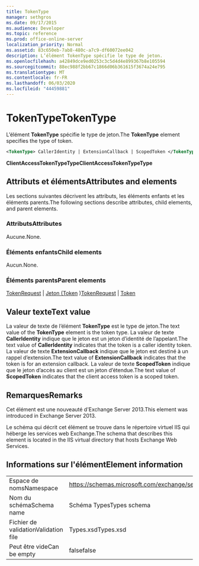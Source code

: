 ```yaml
---
title: TokenType
manager: sethgros
ms.date: 09/17/2015
ms.audience: Developer
ms.topic: reference
ms.prod: office-online-server
localization_priority: Normal
ms.assetid: 83c650eb-7ab8-480c-a7c9-df60072ee042
description: L’élément TokenType spécifie le type de jeton.
ms.openlocfilehash: a42849dce9ed0253c3c5d4d4e899367b8e105594
ms.sourcegitcommit: 88ec988f2bb67c1866d06b361615f3674a24e795
ms.translationtype: MT
ms.contentlocale: fr-FR
ms.lasthandoff: 06/03/2020
ms.locfileid: "44459881"
---
```

# <a name="tokentype"></a><span data-ttu-id="55629-103">TokenType</span><span class="sxs-lookup"><span data-stu-id="55629-103">TokenType</span></span>

<span data-ttu-id="55629-104">L’élément **TokenType** spécifie le type de jeton.</span><span class="sxs-lookup"><span data-stu-id="55629-104">The **TokenType** element specifies the type of token.</span></span> 
  
```XML
<TokenType> CallerIdentity | ExtensionCallback | ScopedToken </TokenType>
```

 <span data-ttu-id="55629-105">**ClientAccessTokenTypeType**</span><span class="sxs-lookup"><span data-stu-id="55629-105">**ClientAccessTokenTypeType**</span></span>
## <a name="attributes-and-elements"></a><span data-ttu-id="55629-106">Attributs et éléments</span><span class="sxs-lookup"><span data-stu-id="55629-106">Attributes and elements</span></span>

<span data-ttu-id="55629-107">Les sections suivantes décrivent les attributs, les éléments enfants et les éléments parents.</span><span class="sxs-lookup"><span data-stu-id="55629-107">The following sections describe attributes, child elements, and parent elements.</span></span>
  
### <a name="attributes"></a><span data-ttu-id="55629-108">Attributs</span><span class="sxs-lookup"><span data-stu-id="55629-108">Attributes</span></span>

<span data-ttu-id="55629-109">Aucune.</span><span class="sxs-lookup"><span data-stu-id="55629-109">None.</span></span>
  
### <a name="child-elements"></a><span data-ttu-id="55629-110">Éléments enfants</span><span class="sxs-lookup"><span data-stu-id="55629-110">Child elements</span></span>

<span data-ttu-id="55629-111">Aucun.</span><span class="sxs-lookup"><span data-stu-id="55629-111">None.</span></span>
  
### <a name="parent-elements"></a><span data-ttu-id="55629-112">Éléments parents</span><span class="sxs-lookup"><span data-stu-id="55629-112">Parent elements</span></span>

<span data-ttu-id="55629-113">[TokenRequest](tokenrequest.md)  |  [Jeton (Token](token.md) )</span><span class="sxs-lookup"><span data-stu-id="55629-113">[TokenRequest](tokenrequest.md) | [Token](token.md)</span></span>
  
## <a name="text-value"></a><span data-ttu-id="55629-114">Valeur texte</span><span class="sxs-lookup"><span data-stu-id="55629-114">Text value</span></span>

<span data-ttu-id="55629-115">La valeur de texte de l’élément **TokenType** est le type de jeton.</span><span class="sxs-lookup"><span data-stu-id="55629-115">The text value of the **TokenType** element is the token type.</span></span> <span data-ttu-id="55629-116">La valeur de texte **CallerIdentity** indique que le jeton est un jeton d’identité de l’appelant.</span><span class="sxs-lookup"><span data-stu-id="55629-116">The text value of **CallerIdentity** indicates that the token is a caller identity token.</span></span> <span data-ttu-id="55629-117">La valeur de texte **ExtensionCallback** indique que le jeton est destiné à un rappel d’extension.</span><span class="sxs-lookup"><span data-stu-id="55629-117">The text value of **ExtensionCallback** indicates that the token is for an extension callback.</span></span> <span data-ttu-id="55629-118">La valeur de texte **ScopedToken** indique que le jeton d’accès au client est un jeton d’étendue.</span><span class="sxs-lookup"><span data-stu-id="55629-118">The text value of **ScopedToken** indicates that the client access token is a scoped token.</span></span> 
  
## <a name="remarks"></a><span data-ttu-id="55629-119">Remarques</span><span class="sxs-lookup"><span data-stu-id="55629-119">Remarks</span></span>

<span data-ttu-id="55629-120">Cet élément est une nouveauté d'Exchange Server 2013.</span><span class="sxs-lookup"><span data-stu-id="55629-120">This element was introduced in Exchange Server 2013.</span></span>
  
<span data-ttu-id="55629-121">Le schéma qui décrit cet élément se trouve dans le répertoire virtuel IIS qui héberge les services web Exchange.</span><span class="sxs-lookup"><span data-stu-id="55629-121">The schema that describes this element is located in the IIS virtual directory that hosts Exchange Web Services.</span></span>
  
## <a name="element-information"></a><span data-ttu-id="55629-122">Informations sur l'élément</span><span class="sxs-lookup"><span data-stu-id="55629-122">Element information</span></span>

|||
|:-----|:-----|
|<span data-ttu-id="55629-123">Espace de noms</span><span class="sxs-lookup"><span data-stu-id="55629-123">Namespace</span></span>  <br/> |https://schemas.microsoft.com/exchange/services/2006/types  <br/> |
|<span data-ttu-id="55629-124">Nom du schéma</span><span class="sxs-lookup"><span data-stu-id="55629-124">Schema name</span></span>  <br/> |<span data-ttu-id="55629-125">Schéma Types</span><span class="sxs-lookup"><span data-stu-id="55629-125">Types schema</span></span>  <br/> |
|<span data-ttu-id="55629-126">Fichier de validation</span><span class="sxs-lookup"><span data-stu-id="55629-126">Validation file</span></span>  <br/> |<span data-ttu-id="55629-127">Types.xsd</span><span class="sxs-lookup"><span data-stu-id="55629-127">Types.xsd</span></span>  <br/> |
|<span data-ttu-id="55629-128">Peut être vide</span><span class="sxs-lookup"><span data-stu-id="55629-128">Can be empty</span></span>  <br/> |<span data-ttu-id="55629-129">false</span><span class="sxs-lookup"><span data-stu-id="55629-129">false</span></span>  <br/> |
   

